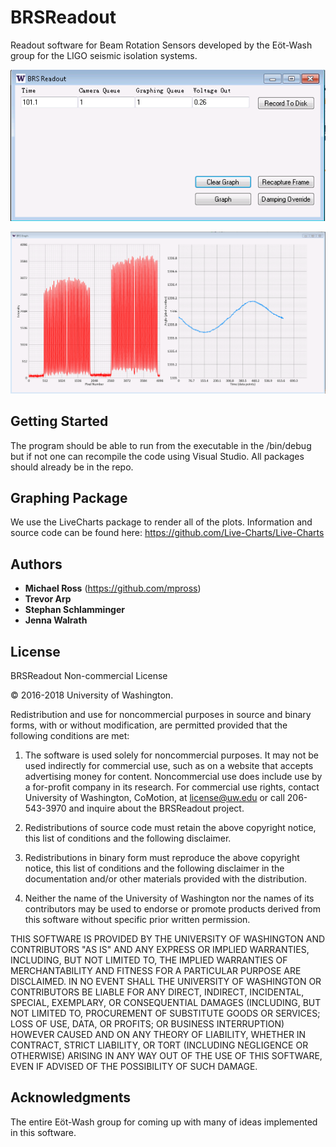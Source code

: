 # BRSReadout

Readout software for Beam Rotation Sensors developed by the Eöt-Wash group for the LIGO seismic isolation systems.

![](https://github.com/mpross/BRSReadout/blob/master/BRSReadoutScreen.png)

![](https://github.com/mpross/BRSReadout/blob/master/BRSReadoutScreenGraph.png)

## Getting Started

The program should be able to run from the executable in the /bin/debug but if not one can recompile the code using Visual Studio. All packages should already be in the repo.

## Graphing Package

We use the LiveCharts package to render all of the plots. Information and source code can be found here: https://github.com/Live-Charts/Live-Charts

## Authors

* **Michael Ross**
(https://github.com/mpross)
* **Trevor Arp**
* **Stephan Schlamminger**
* **Jenna Walrath**

## License

BRSReadout Non-commercial License

© 2016-2018 University of Washington.

Redistribution and use for noncommercial purposes in source and binary forms, with or without modification, are permitted provided that the following conditions are met:

1. The software is used solely for noncommercial purposes. It may not be used indirectly for commercial use, such as on a website that accepts advertising money for content. Noncommercial use does include use by a for-profit company in its research. For commercial use rights, contact University of Washington, CoMotion, at license@uw.edu or call 206-543-3970 and inquire about the BRSReadout project.

2. Redistributions of source code must retain the above copyright notice, this list of conditions and the following disclaimer.

3. Redistributions in binary form must reproduce the above copyright notice, this list of conditions and the following disclaimer in the documentation and/or other materials provided with the distribution.

4. Neither the name of the University of Washington nor the names of its contributors may be used to endorse or promote products derived from this software without specific prior written permission.

THIS SOFTWARE IS PROVIDED BY THE UNIVERSITY OF WASHINGTON AND CONTRIBUTORS "AS IS" AND ANY EXPRESS OR IMPLIED WARRANTIES, INCLUDING, BUT NOT LIMITED TO, THE IMPLIED WARRANTIES OF MERCHANTABILITY AND FITNESS FOR A PARTICULAR PURPOSE ARE DISCLAIMED. IN NO EVENT SHALL THE UNIVERSITY OF WASHINGTON OR CONTRIBUTORS BE LIABLE FOR ANY DIRECT, INDIRECT, INCIDENTAL, SPECIAL, EXEMPLARY, OR CONSEQUENTIAL DAMAGES (INCLUDING, BUT NOT LIMITED TO, PROCUREMENT OF SUBSTITUTE GOODS OR SERVICES; LOSS OF USE, DATA, OR PROFITS; OR BUSINESS INTERRUPTION) HOWEVER CAUSED AND ON ANY THEORY OF LIABILITY, WHETHER IN CONTRACT, STRICT LIABILITY, OR TORT (INCLUDING NEGLIGENCE OR OTHERWISE) ARISING IN ANY WAY OUT OF THE USE OF THIS SOFTWARE, EVEN IF ADVISED OF THE POSSIBILITY OF SUCH DAMAGE.

## Acknowledgments

The entire Eöt-Wash group for coming up with many of ideas implemented in this software.
